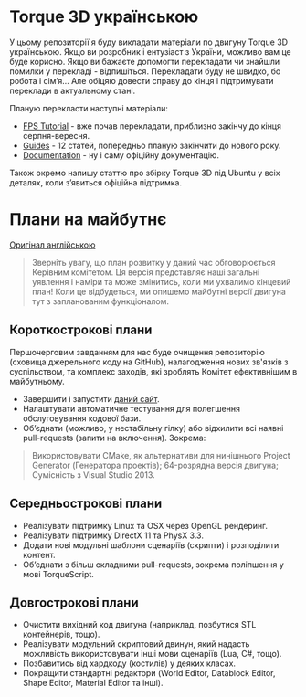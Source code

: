 Torque 3D українською
===========

У цьому репозиторії я буду викладати матеріали по двигуну Torque 3D українською. Якщо ви розробник і ентузіаст з України, можливо вам це буде корисно. Якщо ви бажаєте допомогти перекладати чи знайшли помилки у перекладі - відпишіться. Перекладати буду не швидко, бо робота і сім’я... Але обіцяю довести справу до кінця і підтримувати переклади в актуальному стані.

Планую перекласти наступні матеріали:
- [FPS Tutorial] - вже почав перекладати, приблизно закінчу до кінця серпня-вересня.
- [Guides] - 12 статей, попередньо планую закінчити до нового року.
- [Documentation] - ну і саму офіційну документацію.

Також окремо напишу статтю про збірку Torque 3D під Ubuntu у всіх деталях, коли з’явиться офіційна підтримка.

Плани на майбутнє
=========

[Оригінал англійською]

> Зверніть увагу, що план розвитку у даний час обговорюється Керівним комітетом. Ця версія представляє наші загальні уявлення і наміри та може змінитись, коли ми ухвалимо кінцевий план! Коли це відбудеться, ми опишемо майбутні версії двигуна тут з запланованим функціоналом.

Короткострокові плани
----

Першочерговим завданням для нас буде очищення репозиторію (сховища джерельного коду на GitHub), налагодження нових зв'язків з суспільством, та комплекс заходів, які зроблять Комітет ефективнішим в майбутньому.

  - Завершити і запустити [даний сайт].
  - Налаштувати автоматичне тестування для полегшення обслуговування кодової бази.
  - Об’єднати (можливо, у нестабільну гілку) або відхилити всі наявні pull-requests (запити на включення). Зокрема:
> Використовувати CMake, як альтернативи для нинішнього Project Generator (Генератора проектів); 64-розрядна версія двигуна; Сумісність з Visual Studio 2013.

Середньострокові плани
----

  - Реалізувати підтримку Linux та OSX через OpenGL рендеринг.
  - Реалізувати підтримку DirectX 11 та PhysX 3.3.
  - Додати нові модульні шаблони сценаріїв (скрипти) і розподілити контент.
  - Об’єднати з більш складними pull-requests, зокрема поліпшення у мові TorqueScript.

Довгострокові плани
----

  - Очистити вихідний код двигуна (наприклад, позбутися STL контейнерів, тощо).
  - Реалізувати модульний скриптовий двинун, який надасть можливість використовувати інші мови сценаріїв (Lua, C#, тощо).
  - Позбавитись від хардкоду (костилів) у деяких класах.
  - Покращити стандартні редактори (World Editor, Datablock Editor, Shape Editor, Material Editor та інші).

[Оригінал англійською]:http://torque3d.org/engine/#roadmap
[FPS Tutorial]:http://www.garagegames.com/products/torque-3d/fps
[Guides]:http://www.garagegames.com/products/torque-3d/guides
[Documentation]:http://www.garagegames.com/products/torque-3d/documentation
[даний сайт]:http://torque3d.org/
